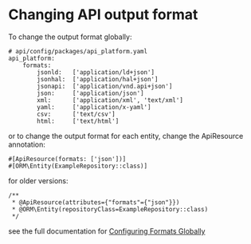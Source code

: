 # Changing API output format 
 
 
 To change the output format globally:
```
# api/config/packages/api_platform.yaml
api_platform:
    formats:
        jsonld:   ['application/ld+json']
        jsonhal:  ['application/hal+json']
        jsonapi:  ['application/vnd.api+json']
        json:     ['application/json']
        xml:      ['application/xml', 'text/xml']
        yaml:     ['application/x-yaml']
        csv:      ['text/csv']
        html:     ['text/html']
```


or to change the output format for each entity, change the ApiResource annotation:

```
#[ApiResource(formats: ['json'])]
#[ORM\Entity(ExampleRepository::class)]
```
for older versions:

```
/**
 * @ApiResource(attributes={"formats"={"json"}})
 * @ORM\Entity(repositoryClass=ExampleRepository::class)
 */
```


see the full documentation for [Configuring Formats Globally](https://api-platform.com/docs/core/content-negotiation/#configuring-formats-globally)
